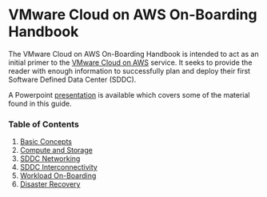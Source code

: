 # VMware Cloud on AWS On-Boarding Handbook

The VMware Cloud on AWS On-Boarding Handbook is intended to act as an initial primer to the [VMware Cloud on AWS](https://vmc.vmware.com) service.  It seeks to provide the reader with enough information to successfully plan and deploy their first Software Defined Data Center (SDDC).

A Powerpoint [presentation](https://github.com/dspinhirne/vmcdoc/blob/master/en/presentations/onBoardingToVMConAWS.pptx) is available which covers some of the material found in this guide.


### Table of Contents
1. [Basic Concepts](./01_basicConcepts.md)
2. [Compute and Storage](./02_computeAndStorage.md)
3. [SDDC Networking](./03_sddcNetworking.md)
4. [SDDC Interconnectivity](./04_sddcInterconnectivity.md)
5. [Workload On-Boarding](./05_workloadOnBoarding.md)
6. [Disaster Recovery](./06_disasterRecovery.md)
